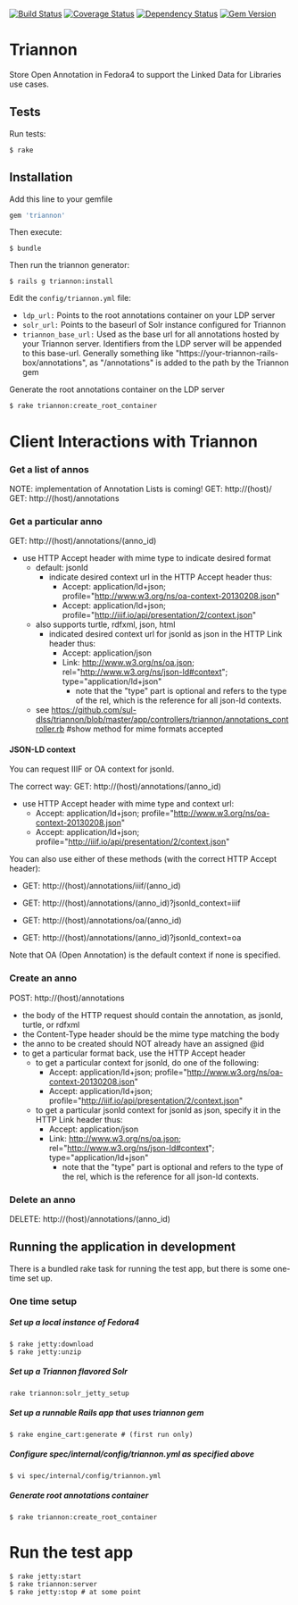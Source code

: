 [![Build Status](https://travis-ci.org/sul-dlss/triannon.svg?branch=master)](https://travis-ci.org/sul-dlss/triannon) [![Coverage Status](https://coveralls.io/repos/sul-dlss/triannon/badge.png)](https://coveralls.io/r/sul-dlss/triannon) [![Dependency Status](https://gemnasium.com/sul-dlss/triannon.svg)](https://gemnasium.com/sul-dlss/triannon) [![Gem Version](https://badge.fury.io/rb/triannon.svg)](http://badge.fury.io/rb/triannon)

# Triannon

Store Open Annotation in Fedora4 to support the Linked Data for Libraries use cases.

## Tests

Run tests:

```console
$ rake
```

## Installation

Add this line to your gemfile

```ruby
gem 'triannon'
```

Then execute:

```console
$ bundle
```

Then run the triannon generator:

```console
$ rails g triannon:install
```

Edit the `config/triannon.yml` file:

* `ldp_url:` Points to the root annotations container on your LDP server
* `solr_url:` Points to the baseurl of Solr instance configured for Triannon
* `triannon_base_url:` Used as the base url for all annotations hosted by your Triannon server.  Identifiers from the LDP server will be appended to this base-url.  Generally something like "https://your-triannon-rails-box/annotations", as "/annotations" is added to the path by the Triannon gem

Generate the root annotations container on the LDP server

```console
$ rake triannon:create_root_container
```

# Client Interactions with Triannon

### Get a list of annos
NOTE:  implementation of Annotation Lists is coming!
GET: http://(host)/
GET: http://(host)/annotations

### Get a particular anno
GET: http://(host)/annotations/(anno_id)
* use HTTP Accept header with mime type to indicate desired format
  * default:  jsonld
    * indicate desired context url in the HTTP Accept header thus:
      * Accept: application/ld+json; profile="http://www.w3.org/ns/oa-context-20130208.json" 
	  * Accept: application/ld+json; profile="http://iiif.io/api/presentation/2/context.json"
  * also supports turtle, rdfxml, json, html
    * indicated desired context url for jsonld as json in the HTTP Link header thus:
      * Accept: application/json
      * Link: http://www.w3.org/ns/oa.json; rel="http://www.w3.org/ns/json-ld#context"; type="application/ld+json"
        * note that the "type" part is optional and refers to the type of the rel, which is the reference for all json-ld contexts.
  * see https://github.com/sul-dlss/triannon/blob/master/app/controllers/triannon/annotations_controller.rb #show method for mime formats accepted

#### JSON-LD context
You can request IIIF or OA context for jsonld.  

The correct way:
GET: http://(host)/annotations/(anno_id)
* use HTTP Accept header with mime type and context url:
  * Accept: application/ld+json; profile="http://www.w3.org/ns/oa-context-20130208.json"
  * Accept: application/ld+json; profile="http://iiif.io/api/presentation/2/context.json"

You can also use either of these methods (with the correct HTTP Accept header):

* GET: http://(host)/annotations/iiif/(anno_id)
* GET: http://(host)/annotations/(anno_id)?jsonld_context=iiif

* GET: http://(host)/annotations/oa/(anno_id)
* GET: http://(host)/annotations/(anno_id)?jsonld_context=oa

Note that OA (Open Annotation) is the default context if none is specified.

### Create an anno
POST: http://(host)/annotations
* the body of the HTTP request should contain the annotation, as jsonld, turtle, or rdfxml
* the Content-Type header should be the mime type matching the body
* the anno to be created should NOT already have an assigned @id
* to get a particular format back, use the HTTP Accept header
  * to get a particular context for jsonld, do one of the following:
    * Accept: application/ld+json; profile="http://www.w3.org/ns/oa-context-20130208.json"
    * Accept: application/ld+json; profile="http://iiif.io/api/presentation/2/context.json"
  * to get a particular jsonld context for jsonld as json, specify it in the HTTP Link header thus:
    * Accept: application/json
    * Link: http://www.w3.org/ns/oa.json; rel="http://www.w3.org/ns/json-ld#context"; type="application/ld+json"
      * note that the "type" part is optional and refers to the type of the rel, which is the reference for all json-ld contexts.

### Delete an anno
DELETE: http://(host)/annotations/(anno_id)


## Running the application in development

There is a bundled rake task for running the test app, but there is some one-time set up.

### One time setup

##### Set up a local instance of Fedora4
```console
$ rake jetty:download
$ rake jetty:unzip
```
##### Set up a Triannon flavored Solr
```console
rake triannon:solr_jetty_setup
```

##### Set up a runnable Rails app that uses triannon gem
```console
$ rake engine_cart:generate # (first run only)
```

##### Configure spec/internal/config/triannon.yml as specified above
```console
$ vi spec/internal/config/triannon.yml
```

##### Generate root annotations container
```console
$ rake triannon:create_root_container
```

# Run the test app
```console
$ rake jetty:start
$ rake triannon:server
$ rake jetty:stop # at some point
```
